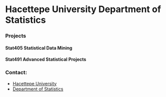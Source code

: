 # Hacettepe University Department of Statistics

### Projects

#### Stat405 Statistical Data Mining  
#### Stat491 Advanced Statistical Projects  

### Contact:
- [Hacettepe University]
- [Department of Statistics]

[Hacettepe University]:<https://hacettepe.edu.tr/english>
[Department of Statistics]:<http://www.stat.hacettepe.edu.tr/en>